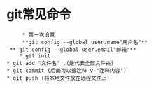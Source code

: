  # git常见命令
         * 第一次设置  
         **git config --global user.name"用户名"**
	 ** git config --global user.email"邮箱"**
        * git init
	* git add "文件名" .(是代表全部文件夹)
	* git commit (后面可以接注释 v-"注释内容")
	* git push (将本地文件放在远程文件上)
